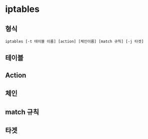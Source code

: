 # iptables

## 형식
```
iptables [-t 테이블 이름] [action] [체인이름] [match 규칙] [-j 타겟]
```

## 테이블

## Action

## 체인

## match 규칙

## 타겟
